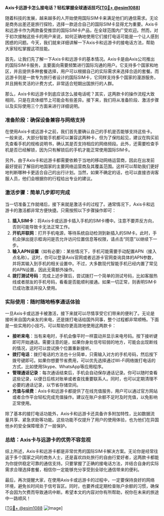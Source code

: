 **Axis卡远游卡怎么接电话？轻松掌握全球通话技巧[[TG💪+ @esim1088](https://t.me/s/esim1088)]**

随着科技的发展，越来越多的人开始使用国际SIM卡来满足他们的通信需求。无论是商务出差还是旅行探险，选择一款适合自己的国际SIM卡显得尤为重要。Axis卡和远游卡作为两款备受推崇的国际SIM卡产品，在全球范围内广受欢迎。然而，对于初次接触这些卡的用户来说，如何正确地使用它们接打电话可能是一个让人感到困惑的问题。今天，我们就来详细讲解一下Axis卡和远游卡的接电话方法，帮助大家轻松掌握这项技能。

首先，让我们先了解一下Axis卡和远游卡的基本情况。Axis卡是由Axis公司推出的国际SIM卡服务，主要面向需要频繁进行国际沟通的用户。它支持多个国家和地区，并且提供多种套餐选择，用户可以根据自己的实际需求来选择合适的套餐。而远游卡则是一款专为旅行者设计的国际SIM卡，它同样支持多个国家的漫游服务，并且拥有灵活的计费方式，非常适合短期出国旅行的人群。

那么，Axis卡和远游卡到底应该怎么接电话呢？其实，这两款卡的操作流程大致相同，只是在具体细节上可能会有些差异。接下来，我们将从准备阶段、激活步骤以及实际使用三个方面来进行详细说明。

### 准备阶段：确保设备兼容与网络支持

在使用Axis卡或远游卡之前，我们首先要确认自己的手机是否能够支持这些卡。一般来说，大部分智能手机都可以兼容这两种卡，但为了保险起见，建议在购买前先查看手机的规格说明书，确认其是否支持相应的网络频段。此外，还需要检查手机是否已经解锁，因为只有解锁后的手机才能正常使用国际SIM卡。

另外，由于Axis卡和远游卡都需要依赖于当地的移动网络运营商，因此在出发前最好提前了解目的地国家的主要网络运营商及其覆盖范围。这样可以帮助我们更好地判断哪种卡更适合自己的出行计划。当然，如果不确定的话，也可以直接咨询客服人员，他们会根据你的行程给出专业的建议。

### 激活步骤：简单几步即可完成

当一切准备工作就绪后，接下来就是激活卡的过程了。通常情况下，Axis卡和远游卡的激活都非常方便快捷。只需按照以下步骤操作即可：

1. **插入SIM卡**：将Axis卡或远游卡插入手机的SIM卡槽中。注意不要弄反方向，否则可能导致卡无法正常工作。
2. **开机并联网**：打开手机电源，等待系统自动检测到新插入的SIM卡。此时，手机会弹出提示框询问是否允许访问位置信息等权限，请点击“同意”以继续下一步。
3. **输入APN设置**（如有必要）：某些情况下，手机可能需要手动配置APN（接入点名称）。这时，你可以登录Axis官网或者远游卡官网查询具体的APN参数，并将其输入到手机的相关设置中。不过，大多数现代智能手机已经内置了常见的APN设置，因此无需额外操作。
4. **拨打测试号码**：完成上述步骤后，尝试拨打一个简单的测试号码，比如客服热线或者朋友的手机号码，看看是否能顺利接通。如果一切正常，则表明SIM卡已成功激活并投入使用。

### 实际使用：随时随地畅享通话体验

一旦Axis卡或远游卡被激活，接下来就可以尽情享受它们带来的便利了。无论是接听来自国内亲友的来电，还是拨打电话给国外同事，整个过程都非常顺畅。下面是一些实用的小技巧，可以帮助你更高效地使用这两款卡：

- **接听来电**：当有来电时，手机会像平时一样震动并显示来电号码。按下接听键即可开始通话。需要注意的是，如果你身处信号较弱的地方，可能会出现断线的情况，这时可以尝试换个位置重新接听。
- **拨打电话**：拨打电话的方法也十分简单，只需输入对方的手机号码，然后按下拨号键即可。如果你想要节省费用，可以优先选择通过Wi-Fi网络拨打电话的方式，比如使用Skype、WhatsApp等应用程序。
- **管理通话记录**：每次通话结束后，手机会自动保存通话记录。你可以随时查看这些记录，以便日后核对账单或者查找重要联系人。同时，也可以定期清理不必要的通话记录，以节省存储空间。
- **充值与续费**：Axis卡和远游卡都提供了在线充值服务，用户可以通过官方网站或者合作平台轻松完成充值操作。建议在账户余额不足时及时充值，以免影响正常使用。

除了基本的接打电话功能外，Axis卡和远游卡还具备许多附加特性，比如数据流量共享、紧急求助等功能。这些功能不仅提升了用户的使用体验，也为他们在异国他乡的安全保障增添了一层保护。

### 总结：Axis卡与远游卡的优势不容忽视

综上所述，Axis卡和远游卡都是非常优秀的国际SIM卡解决方案。无论你是经常往返于多个国家之间的商务人士，还是喜欢四处旅行的自由行爱好者，这两款卡都能为你提供稳定可靠的通信支持。只要掌握了正确的接电话方法，并结合自身的实际需求合理选择套餐，相信你一定能够充分享受到全球化通信带来的便利。

最后，再次提醒大家，在使用Axis卡或远游卡的过程中，一定要保持良好的网络环境，避免长时间处于信号盲区。同时，也要养成定期检查账户余额的习惯，确保不会因为欠费而导致通讯中断。希望本文的内容对你有所帮助，祝你在未来的旅途中一路顺风！

[[TG💪+ @esim1088](https://t.me/s/esim1088) ![Image](https://i.postimg.cc/4NQfJmqS/Snipaste-2025-05-13-00-14-12.png)]
